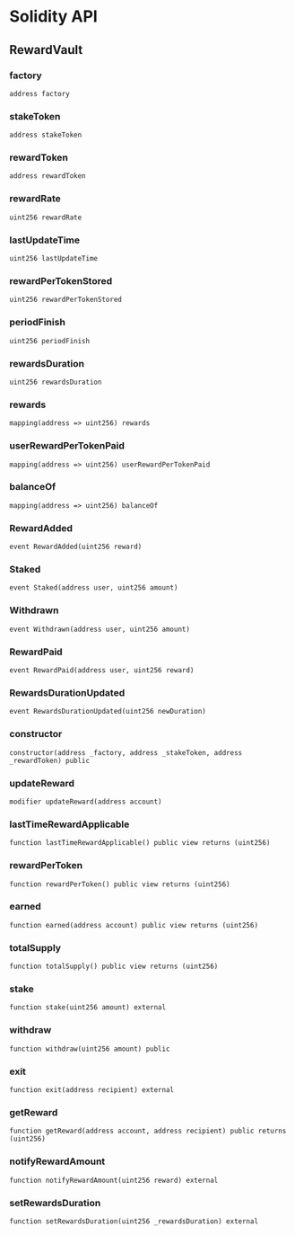 # Solidity API

## RewardVault

### factory

```solidity
address factory
```

### stakeToken

```solidity
address stakeToken
```

### rewardToken

```solidity
address rewardToken
```

### rewardRate

```solidity
uint256 rewardRate
```

### lastUpdateTime

```solidity
uint256 lastUpdateTime
```

### rewardPerTokenStored

```solidity
uint256 rewardPerTokenStored
```

### periodFinish

```solidity
uint256 periodFinish
```

### rewardsDuration

```solidity
uint256 rewardsDuration
```

### rewards

```solidity
mapping(address => uint256) rewards
```

### userRewardPerTokenPaid

```solidity
mapping(address => uint256) userRewardPerTokenPaid
```

### balanceOf

```solidity
mapping(address => uint256) balanceOf
```

### RewardAdded

```solidity
event RewardAdded(uint256 reward)
```

### Staked

```solidity
event Staked(address user, uint256 amount)
```

### Withdrawn

```solidity
event Withdrawn(address user, uint256 amount)
```

### RewardPaid

```solidity
event RewardPaid(address user, uint256 reward)
```

### RewardsDurationUpdated

```solidity
event RewardsDurationUpdated(uint256 newDuration)
```

### constructor

```solidity
constructor(address _factory, address _stakeToken, address _rewardToken) public
```

### updateReward

```solidity
modifier updateReward(address account)
```

### lastTimeRewardApplicable

```solidity
function lastTimeRewardApplicable() public view returns (uint256)
```

### rewardPerToken

```solidity
function rewardPerToken() public view returns (uint256)
```

### earned

```solidity
function earned(address account) public view returns (uint256)
```

### totalSupply

```solidity
function totalSupply() public view returns (uint256)
```

### stake

```solidity
function stake(uint256 amount) external
```

### withdraw

```solidity
function withdraw(uint256 amount) public
```

### exit

```solidity
function exit(address recipient) external
```

### getReward

```solidity
function getReward(address account, address recipient) public returns (uint256)
```

### notifyRewardAmount

```solidity
function notifyRewardAmount(uint256 reward) external
```

### setRewardsDuration

```solidity
function setRewardsDuration(uint256 _rewardsDuration) external
```

